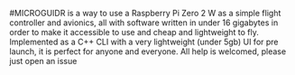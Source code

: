 #MICROGUIDR is a way to use a Raspberry Pi Zero 2 W as a simple flight controller and avionics, all with software written in under 16 gigabytes in order to make it accessible to use and cheap and lightweight to fly. Implemented as a C++ CLI with a very lightweight (under 5gb) UI for pre launch, it is perfect for anyone and everyone. All help is welcomed, please just open an issue

